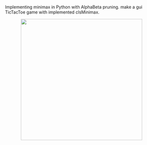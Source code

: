 Implementing minimax in Python with AlphaBeta pruning.
make a gui TicTacToe game with implemented clsMinimax.
<p align="center">
<img src="https://github.com/farahbakhsh3/minimax_python/blob/master/Cover.png" width=400 />
</p>
